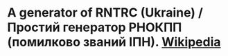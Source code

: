 # A generator of RNTRC (Ukraine) / Простий генератор РНОКПП (помилково званий ІПН). [Wikipedia](https://uk.wikipedia.org/wiki/%D0%A0%D0%B5%D1%94%D1%81%D1%82%D1%80%D0%B0%D1%86%D1%96%D0%B9%D0%BD%D0%B8%D0%B9_%D0%BD%D0%BE%D0%BC%D0%B5%D1%80_%D0%BE%D0%B1%D0%BB%D1%96%D0%BA%D0%BE%D0%B2%D0%BE%D1%97_%D0%BA%D0%B0%D1%80%D1%82%D0%BA%D0%B8_%D0%BF%D0%BB%D0%B0%D1%82%D0%BD%D0%B8%D0%BA%D0%B0_%D0%BF%D0%BE%D0%B4%D0%B0%D1%82%D0%BA%D1%96%D0%B2)

